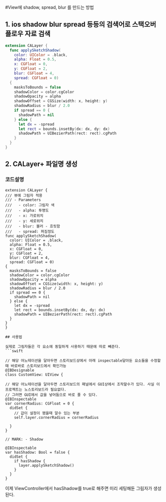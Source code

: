 #View에 shadow, spread, blur 를 만드는 방법


## 1. ios shadow blur spread 등등의 검색어로 스택오버플로우 자료 검색


```swift
extension CALayer {
  func applySketchShadow(
    color: UIColor = .black,
    alpha: Float = 0.5,
    x: CGFloat = 0,
    y: CGFloat = 2,
    blur: CGFloat = 4,
    spread: CGFloat = 0)
  {
    masksToBounds = false
    shadowColor = color.cgColor
    shadowOpacity = alpha
    shadowOffset = CGSize(width: x, height: y)
    shadowRadius = blur / 2.0
    if spread == 0 {
      shadowPath = nil
    } else {
      let dx = -spread
      let rect = bounds.insetBy(dx: dx, dy: dx)
      shadowPath = UIBezierPath(rect: rect).cgPath
    }
  }
}
```
## 2. CALayer+ 파일명 생성

### 코드설명
  ```
  extension CALayer {
  /// 뷰에 그림자 적용
  /// - Parameters
  ///   - color: 그림자 색 
  ///   - alpha: 투명도 
  ///   - x: 가로위치
  ///   - y: 세로위치 
  ///   - blur: 블러 - 흐릿함
  ///   - spread: 퍼짐정도
  func applySketchShadow(
    color: UIColor = .black,
    alpha: Float = 0.5,
    x: CGFloat = 0,
    y: CGFloat = 2,
    blur: CGFloat = 4,
    spread: CGFloat = 0)
  {
    masksToBounds = false
    shadowColor = color.cgColor
    shadowOpacity = alpha
    shadowOffset = CGSize(width: x, height: y)
    shadowRadius = blur / 2.0
    if spread == 0 {
      shadowPath = nil
    } else {
      let dx = -spread
      let rect = bounds.insetBy(dx: dx, dy: dx)
      shadowPath = UIBezierPath(rect: rect).cgPath
    }
  }
}

## 사용법

 실제로 그림자들은 각 요소에 동일하게 사용하기 때문에 따로 빼준다.
  ```swift

// 해당 어노테이션을 달아두면 스토리보드상에서 아래 inspectable달아둔 요소들을 수정할때 바로바로 스토리보드에서 확인가능
@IBDesignable
class CustomView: UIView {
  
  // 해당 어노테이션을 달아두면 스토리보드의 패널에서 GUI상에서 조작할수가 있다. 사실 이프로젝트는 노스토리보드라 필요없다.
  // 그러면 GUI에서 값을 넣어둠으로 바로 줄 수 있다.
  @IBInspectable
  var cornerRadius: CGFloat = 0 {
    didSet {
      // 값이 설정이 됐을때 알수 있는 부분
      self.layer.cornerRadius = cornerRadius
      
    }
  }
  
  // MARK: - Shadow
  
  @IBInspectable
  var hasShadow: Bool = false {
    didSet {
      if hasShadow {
        layer.applySketchShadow()
      }
    }
  }
```

이제 ViewController에서 hasShadow를  true로 해주면 미리 세팅해둔 그림자가 생성된다.

